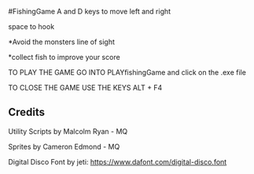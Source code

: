 #FishingGame
A and D keys to move left and right

space to hook

*Avoid the monsters line of sight

*collect fish to improve your score

TO PLAY THE GAME GO INTO PLAYfishingGame and click on the .exe file

TO CLOSE THE GAME USE THE KEYS ALT + F4

## Credits
Utility Scripts by Malcolm Ryan - MQ

Sprites by Cameron Edmond - MQ

Digital Disco Font by jeti: https://www.dafont.com/digital-disco.font
